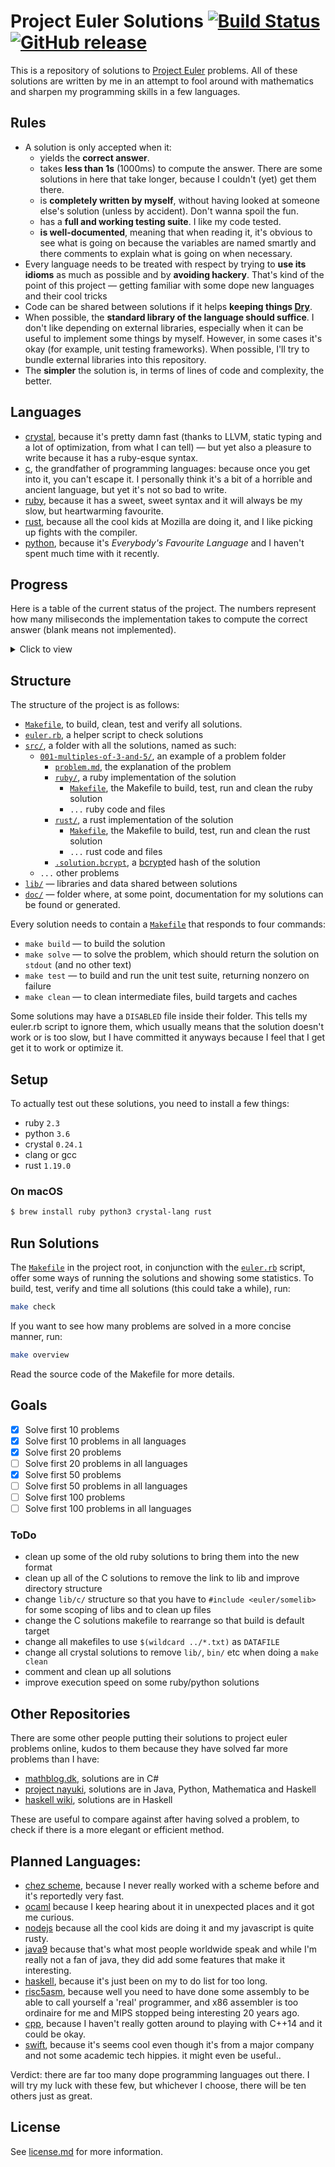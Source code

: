 # Project Euler Solutions [![Build Status](https://travis-ci.org/xfbs/euler.svg?branch=master)](https://travis-ci.org/xfbs/euler) [![GitHub release](https://img.shields.io/github/tag/xfbs/euler.svg)]()

This is a repository of solutions to [Project Euler](https://projecteuler.net/)
problems. All of these solutions are written by me in an attempt to fool around
with mathematics and sharpen my programming skills in a few languages.

## Rules

  - A solution is only accepted when it:
      - yields the **correct answer**.
      - takes **less than 1s** (1000ms) to compute the answer. There are some
        solutions in here that take longer, because I couldn't (yet) get them
        there.
      - is **completely written by myself**, without having looked at someone
        else's solution (unless by accident). Don't wanna spoil the fun.
      - has a **full and working testing suite**. I like my code tested.
      - **is well-documented**, meaning that when reading it, it's obvious to
        see what is going on because the variables are named smartly and there
        comments to explain what is going on when necessary.
  - Every language needs to be treated with respect by trying to **use its
    idioms** as much as possible and by **avoiding hackery**. That's kind of the
    point of this project — getting familiar with some dope new languages and
    their cool tricks
  - Code can be shared between solutions if it helps **keeping things 
    [Dry](http://wiki.c2.com/?DontRepeatYourself)**.
  - When possible, the **standard library of the language should suffice**. I
    don't like depending on external libraries, especially when it can be useful
    to implement some things by myself. However, in some cases it's okay (for 
    example, unit testing frameworks). When possible, I'll try to bundle
    external libraries into this repository.
  - The **simpler** the solution is, in terms of lines of code and complexity,
    the better.

## Languages

  - [crystal](https://crystal-lang.org/), because it's pretty damn fast (thanks
    to LLVM, static typing and a lot of optimization, from what I can tell) — 
    but yet also a pleasure to write because it has a ruby-esque syntax.
  - [c](https://en.wikipedia.org/wiki/C_(programming_language)), the grandfather
    of programming languages: because once you get into it, you can't escape it.
    I personally think it's a bit of a horrible and ancient language, but yet
    it's not so bad to write.
  - [ruby](https://www.ruby-lang.org), because it has a sweet, sweet syntax and
    it will always be my slow, but heartwarming favourite.
  - [rust](https://rust-lang.org), because all the cool kids at Mozilla are
    doing it, and I like picking up fights with the compiler.
  - [python](https://python.org), because it's *Everybody's Favourite Language*
    and I haven't spent much time with it recently.

## Progress

Here is a table of the current status of the project. The numbers represent how
many miliseconds the implementation takes to compute the correct answer (blank
means not implemented). 

<details>
  <summary>Click to view</summary>

| problem | crystal |   c | ruby | rust | python | *avg* |
| ------- | ------- | --- | ---- | ---- | ------ | ----- |
| [`001`](https://projecteuler.net/problem=001) | 20ms | 10ms | 74ms | 76ms | 54ms | 46 |
| [`002`](https://projecteuler.net/problem=002) | 16ms | 14ms | 72ms | 74ms | 54ms | 46 |
| [`003`](https://projecteuler.net/problem=003) | 20ms | 12ms | 92ms | 78ms | 62ms | 52 |
| [`004`](https://projecteuler.net/problem=004) | 76ms | 20ms | 356ms | 80ms | 776ms | 261 |
| [`005`](https://projecteuler.net/problem=005) | 16ms | 10ms | 70ms | 68ms | 52ms | 43 |
| [`006`](https://projecteuler.net/problem=006) | 16ms | 12ms | 66ms | 76ms | 50ms | 44 |
| [`007`](https://projecteuler.net/problem=007) | 30ms | 18ms | 182ms | 78ms | 216ms | 104 |
| [`008`](https://projecteuler.net/problem=008) | 18ms | 12ms | 70ms |      | 56ms | 39 |
| [`009`](https://projecteuler.net/problem=009) | 20ms | 12ms | 72ms | 74ms | 98ms | 55 |
| [`010`](https://projecteuler.net/problem=010) | 472ms | 280ms |      | 106ms | 620ms | 369 |
| [`011`](https://projecteuler.net/problem=011) | 16ms |      | 74ms |      |      | 45 |
| [`012`](https://projecteuler.net/problem=012) | 76ms | 44ms | 708ms | 94ms | 1140ms | 412 |
| [`013`](https://projecteuler.net/problem=013) | 18ms | 14ms | 70ms |      | 52ms | 38 |
| [`014`](https://projecteuler.net/problem=014) | 548ms | 62ms | 1566ms | 106ms | 2230ms | 902 |
| [`015`](https://projecteuler.net/problem=015) | 18ms | 12ms | 80ms | 64ms | 64ms | 47 |
| [`016`](https://projecteuler.net/problem=016) | 18ms |      | 76ms |      |      | 47 |
| [`017`](https://projecteuler.net/problem=017) | 52ms | 12ms | 110ms |      |      | 58 |
| [`018`](https://projecteuler.net/problem=018) | 18ms | 14ms | 70ms |      |      | 34 |
| [`019`](https://projecteuler.net/problem=019) | 16ms | 14ms | 70ms |      |      | 33 |
| [`020`](https://projecteuler.net/problem=020) | 14ms |      | 68ms |      |      | 41 |
| [`021`](https://projecteuler.net/problem=021) | 78ms | 26ms | 482ms | 86ms |      | 168 |
| [`022`](https://projecteuler.net/problem=022) | 38ms | 20ms | 90ms |      |      | 49 |
| [`023`](https://projecteuler.net/problem=023) | 602ms | 164ms |      |      |      | 383 |
| [`024`](https://projecteuler.net/problem=024) | 18ms |      | 66ms | 66ms |      | 50 |
| [`025`](https://projecteuler.net/problem=025) | 16ms | 10ms | 68ms | 66ms | 52ms | 42 |
| [`026`](https://projecteuler.net/problem=026) | 48ms |      | 146ms |      |      | 97 |
| [`027`](https://projecteuler.net/problem=027) | 232ms | 76ms |      |      |      | 154 |
| [`028`](https://projecteuler.net/problem=028) | 16ms | 10ms | 68ms |      |      | 31 |
| [`029`](https://projecteuler.net/problem=029) | 146ms | 12ms | 88ms |      |      | 82 |
| [`030`](https://projecteuler.net/problem=030) | 28ms | 28ms | 92ms |      |      | 49 |
| [`031`](https://projecteuler.net/problem=031) | 40ms |      | 110ms |      |      | 75 |
| [`032`](https://projecteuler.net/problem=032) | 318ms | 744ms |      |      |      | 531 |
| [`033`](https://projecteuler.net/problem=033) | 18ms |      | 76ms |      |      | 47 |
| [`034`](https://projecteuler.net/problem=034) | 54ms | 422ms | 172ms |      |      | 216 |
| [`035`](https://projecteuler.net/problem=035) | 868ms | 134ms |      |      |      | 501 |
| [`036`](https://projecteuler.net/problem=036) | 18ms | 168ms | 86ms |      |      | 90 |
| [`037`](https://projecteuler.net/problem=037) | 188ms | 100ms |      |      |      | 144 |
| [`038`](https://projecteuler.net/problem=038) | 84ms |      | 178ms |      |      | 131 |
| [`039`](https://projecteuler.net/problem=039) | 22ms |      | 98ms |      |      | 60 |
| [`040`](https://projecteuler.net/problem=040) | 18ms | 12ms | 70ms |      |      | 33 |
| [`041`](https://projecteuler.net/problem=041) | 506ms | 218ms |      |      |      | 362 |
| [`042`](https://projecteuler.net/problem=042) | 22ms |      | 82ms |      |      | 52 |
| [`043`](https://projecteuler.net/problem=043) | 20ms | 12ms | 72ms |      |      | 34 |
| [`044`](https://projecteuler.net/problem=044) |      | 40ms |      |      |      | 40 |
| [`045`](https://projecteuler.net/problem=045) | 22ms | 12ms | 92ms | 70ms | 112ms | 61 |
| [`046`](https://projecteuler.net/problem=046) | 38ms | 16ms |      |      |      | 27 |
| [`048`](https://projecteuler.net/problem=048) | 68ms | 24ms | 80ms |      |      | 57 |
| [`049`](https://projecteuler.net/problem=049) |      | 242ms |      |      |      | 242 |
| [`050`](https://projecteuler.net/problem=050) |      | 16ms |      |      |      | 16 |
| [`052`](https://projecteuler.net/problem=052) | 124ms | 62ms | 300ms |      |      | 162 |
| *count* | 47 | 40 | 39 | 16 | 16 | 31 |
| *average* | 109 | 78 | 165 | 78 | 355 | 157 |

</details>

## Structure

The structure of the project is as follows:
  - [`Makefile`](Makefile), to build, clean, test and verify all solutions.
  - [`euler.rb`](euler.rb), a helper script to check solutions
  - [`src/`](src/), a folder with all the solutions, named as such:
      - [`001-multiples-of-3-and-5/`](src/001-multiples-of-3-and-5), an example 
        of a problem folder
          - [`problem.md`](src/001-multiples-of-3-and-5/problem.md), the
            explanation of the problem
          - [`ruby/`](src/001-multiples-of-3-and-5/ruby/), a ruby implementation
            of the solution
              - [`Makefile`](src/001-multiples-of-3-and-5/ruby/Makefile), the
                Makefile to build, test, run and clean the ruby solution
              - `...` ruby code and files
          - [`rust/`](src/001-multiples-of-3-and-5/rust), a rust implementation of the solution
              - [`Makefile`](src/001-multiples-of-3-and-5/rust/Makefile), the
                Makefile to build, test, run and clean the rust solution
              - `...` rust code and files
          - [`.solution.bcrypt`](src/001-multiples-of-3-and-5/.solution.bcrypt),
            a [bcrypt](https://en.wikipedia.org/wiki/Bcrypt)ed hash of the
            solution
      - `...` other problems
  - [`lib/`](lib/) — libraries and data shared between solutions
  - [`doc/`](doc/) — folder where, at some point, documentation for my solutions
    can be found or generated.

Every solution needs to contain a
[`Makefile`](src/001-multiples-of-3-and-5/ruby/Makefile) that responds to four
commands:
  - `make build` — to build the solution
  - `make solve` — to solve the problem, which should return the solution on
    `stdout` (and no other text)
  - `make test` — to build and run the unit test suite, returning nonzero on
    failure
  - `make clean` — to clean intermediate files, build targets and caches

Some solutions may have a `DISABLED` file inside their folder. This tells my
euler.rb script to ignore them, which usually means that the solution doesn't
work or is too slow, but I have committed it anyways because I feel that I get
get it to work or optimize it.

## Setup

To actually test out these solutions, you need to install a few things: 

  - ruby `2.3`
  - python `3.6`
  - crystal `0.24.1`
  - clang or gcc
  - rust `1.19.0`

### On macOS

```bash
$ brew install ruby python3 crystal-lang rust
```

## Run Solutions

The [`Makefile`](Makefile) in the project root, in conjunction with the 
[`euler.rb`](euler.rb) script, offer some ways of running the solutions and
showing some statistics. To build, test, verify and time all solutions (this
could take a while), run:

```bash
make check
```

If you want to see how many problems are solved in a more concise manner, run:

```bash
make overview
```

Read the source code of the Makefile for more details.

## Goals

 - [X] Solve first 10 problems
 - [X] Solve first 10 problems in all languages
 - [X] Solve first 20 problems
 - [ ] Solve first 20 problems in all languages
 - [X] Solve first 50 problems
 - [ ] Solve first 50 problems in all languages
 - [ ] Solve first 100 problems
 - [ ] Solve first 100 problems in all languages

### ToDo

 - clean up some of the old ruby solutions to bring them into the new format
 - clean up all of the C solutions to remove the link to lib and improve
   directory structure
 - change `lib/c/` structure so that you have to `#include <euler/somelib>` for
   some scoping of libs and to clean up files
 - change the C solutions makefile to rearrange so that build is default target
 - change all makefiles to use `$(wildcard ../*.txt)` as `DATAFILE`
 - change all crystal solutions to remove `lib/`, `bin/` etc when doing a `make
   clean`
 - comment and clean up all solutions
 - improve execution speed on some ruby/python solutions

## Other Repositories

There are some other people putting their solutions to project euler problems
online, kudos to them because they have solved far more problems than I have:

  - [mathblog.dk](http://www.mathblog.dk/project-euler-solutions/), solutions
    are in C#
  - [project nayuki](https://www.nayuki.io/page/project-euler-solutions),
    solutions are in Java, Python, Mathematica and Haskell
  - [haskell wiki](https://wiki.haskell.org/Euler_problems), solutions are in
    Haskell

These are useful to compare against after having solved a problem, to check if
there is a more elegant or efficient method.

## Planned Languages:

  - [chez scheme](https://github.com/cisco/ChezScheme), because I never really
    worked with a scheme before and it's reportedly very fast.
  - [ocaml](https://github.com/ocaml/ocaml) because I keep hearing about it in
    unexpected places and it got me curious.
  - [nodejs](https://github.com/nodejs/node) because all the cool kids are doing
    it and my javascript is quite rusty.
  - [java9](https://www.oracle.com/java/java9.html) because that's what most
    people worldwide speak and while I'm really not a fan of java, they did add
    some features that make it interesting.
  - [haskell](https://www.haskell.org), because it's just been on my to do list
    for too long.
  - [risc5asm](https://rv8.io), because well you need to have done some assembly
    to be able to call yourself a 'real' programmer, and x86 assembler is too
    ordinaire for me and MIPS stopped being interesting 20 years ago.
  - [cpp](http://clang.org), because I haven't really gotten around to playing
    with C++14 and it could be okay.
  - [swift](https://github.com/apple/swift), because it's seems cool even though
    it's from a major company and not some academic tech hippies. it might even
    be useful..

Verdict: there are far too many dope programming languages out there. I will try
my luck with these few, but whichever I choose, there will be ten others just as
great.

## License

See [license.md](license.md) for more information. 
